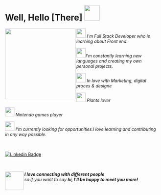 
<h1>Well, Hello [There] <img src="https://media.giphy.com/media/LNwaHUgisuvnlJ7SZS/giphy.gif" width="50"></h1> 

<img align="left" src="https://media.giphy.com/media/H1Amx0RERJSE6gPXTW/giphy.gif" width="230"/>

<p></a><img src="https://media.giphy.com/media/7ZFceUUTpEygE/giphy.gif" width="30vw"><em> I'm Full Stack Developer  who is learning about Front end.</em></p>
<p></a><img src="https://media.giphy.com/media/SGGHAPCjED1OcW6ixv/giphy.gif" width="30vw"/><em>I'm constantly learning new languages and creating my own personal projects.</em></p>
<p></a><img src="https://media.giphy.com/media/3kySO0j8YlnT8irBKj/giphy.gif" width="30vw"/> <em> In love with Marketing, digital proces & designe</em></p>
<p></a><img src="https://media.giphy.com/media/1wpxG15ZRRwUo94ytP/giphy.gif" width="30vw"/> <em> Plants lover</em></p>
<p></a><img src="https://media.giphy.com/media/wIkGlPFEjzy8qykkUJ/giphy.gif" width="30vw"/> <em> Nintendo games player</em></p>
<p></a><img src="https://media.giphy.com/media/fLp2fTpKTZsj2xW1zI/giphy.gif" width="30vw"/> <em> I'm currently looking for opportunities.I love learning and contributing in any way possible.</em></p>

<br><br>
[![Linkedin Badge](https://img.shields.io/badge/-LinkedIn-blue?style=flat-square&logo=Linkedin&logoColor=white&link=https://www.linkedin.com/in/franciscalastra/)](https://www.linkedin.com/in/franciscalastra/)


<br><br>
<img align="left" src="https://media.giphy.com/media/A19W6HgNskVzy/giphy.gif" width="60"> 
<em><b>I love connecting with different people</b> <br>
  so if you want to say <b>hi, I'll be happy to meet you more!</b> </em>
